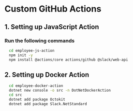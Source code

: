 # Custom GitHub Actions

## 1. Setting up JavaScript Action

### Run the following commands
```bash
  cd employee-js-action
  npm init -y
  npm install @actions/core actions/github @slack/web-api
```

## 2. Setting up Docker Action
```bash
  cd employee-docker-action
  dotnet new console -o src -n DotNetDockerAction
  cd src
  dotnet add package Octokit
  dotnet add package Slack.NetStandard
```

